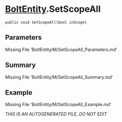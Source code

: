 # [BoltEntity](Types/BoltEntity.md).SetScopeAll
`public void SetScopeAll(bool inScope)`
## Parameters
Missing File 'BoltEntity/M/SetScopeAll_Parameters.md'
## Summary
Missing File 'BoltEntity/M/SetScopeAll_Summary.md'
## Example
Missing File 'BoltEntity/M/SetScopeAll_Example.md'

*THIS IS AN AUTOGENERATED FILE, DO NOT EDIT*
